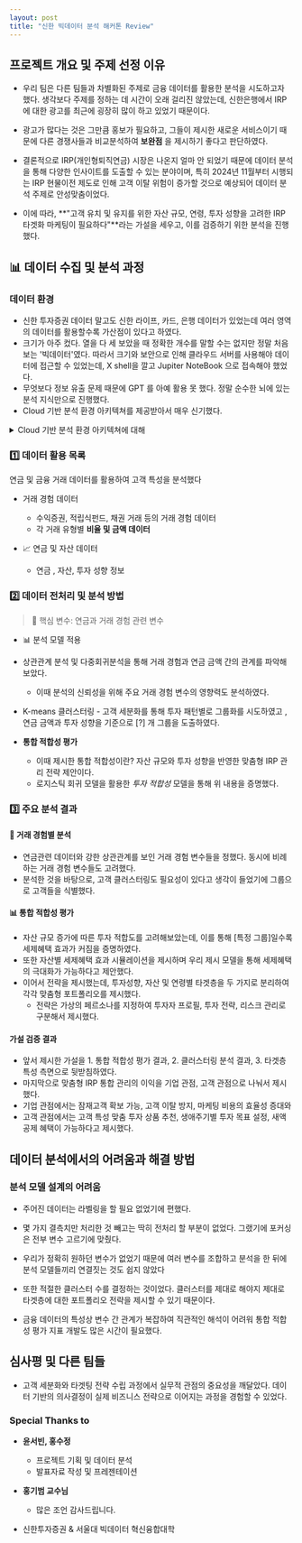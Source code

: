 ```yaml
---
layout: post
title: "신한 빅데이터 분석 해커톤 Review"
---
```


## 프로젝트 개요 및 주제 선정 이유

- 우리 팀은 다른 팀들과 차별화된 주제로 금융 데이터를 활용한 분석을 시도하고자 했다. 생각보다 주제를 정하는 데 시간이 오래 걸리진 않았는데, 신한은행에서 IRP 에 대한 광고를 최근에 굉장히 많이 하고 있었기 때문이다.
- 광고가 많다는 것은 그만큼 홍보가 필요하고, 그들이 제시한 새로운 서비스이기 때문에 다른 경쟁사들과 비교분석하여 **보완점** 을 제시하기 좋다고 판단하였다.
- 결론적으로 IRP(개인형퇴직연금) 시장은 나온지 얼마 안 되었기 때문에 데이터 분석을 통해 다양한 인사이트를 도출할 수 있는 분야이며, 특히 2024년 11월부터 시행되는 IRP 현물이전 제도로 인해 고객 이탈 위험이 증가할 것으로 예상되어 데이터 분석 주제로 안성맞춤이었다.

- 이에 따라, **"고객 유치 및 유지를 위한 자산 규모, 연령, 투자 성향을 고려한 IRP 타겟화 마케팅이 필요하다"**라는 가설을 세우고, 이를 검증하기 위한 분석을 진행했다.

## 📊 데이터 수집 및 분석 과정

### 데이터 환경

- 신한 투자증권 데이터 말고도 신한 라이프, 카드, 은행 데이터가 있었는데 여러 영역의 데이터를 활용할수록 가산점이 있다고 하였다.
- 크기가 아주 컸다. 열을 다 세 보았을 때 정확한 개수를 말할 수는 없지만 정말 처음 보는 '빅데이터'였다. 따라서 크기와 보안으로 인해 클라우드 서버를 사용해야 데이터에 접근할 수 있었는데, X shell을 깔고 Jupiter NoteBook 으로 접속해야 했었다.
- 무엇보다 정보 유출 문제 때문에 GPT 를 아예 활용 못 했다. 정말 순수한 뇌에 있는 분석 지식만으로 진행했다.
- Cloud 기반 분석 환경 아키텍쳐를 제공받아서 매우 신기했다.
<details>
<summary>Cloud 기반 분석 환경 아키텍쳐에 대해 </summary>
<div markdown="1">
Cloud 상에서 진행되는 모든 Activity Log 은 저장되며, 관리자 대시보드로 Daily Report. 팀 별 파일도 식별 가능하도록 조치되어 있어 유출 시 추척 가능하다. 보안에 굉장히 힘을 쓴 인프라였다 ! 또한 각 팀별 배정된 버서의 CPU 사용율이  75% 를 넘어설 경우 분석 서버가 Down 될 확률이 높아 이를 방지하고자 '알림봇'을 설정했다.
- 지원팀에서 팀원간 동시작업으로 발생하는 서버 부하를 사전에 알렸는데, 세명이서 동시에 작업하는 동안 다행히 서버 부하는 생기지 않았다. 다른 팀원이 분석한거 확인해달라고 요청하였을때 같은 환경 내에서 바로 확인하고 수정할 수 있어서 신시계였다.
- Wake up call 봇 이란 것도 있었는데, 전년도 해커톤의 비효율적인 지원 구조를 해결하기 위해 지원팀에서 서버 재부팅 봇을 구성해서 제공해줬다. 우리 팀이 직접 서버를 제어할 수 있었어서 시간 단축에 도움이 된 서비스였다.
- 신빅해 4회 (올해) 에서는 모든 기술 지원 요청을 데이터베이스에 저장하며, 1차 기술 지원 가능 항목과 멘토의 지원이 필요한 질의를 구분하여 대응할 것이라고 하셨다.
위 모든 내용은 김병준 강사님의 강연에서 얻은 것이다. 덕분에 서버 환경의 비용절감적인 구축이 중요시되어야 하는지 알게 되었다.
</div>
</details>

### 1️⃣ 데이터 활용 목록

연금 및 금융 거래 데이터를 활용하여 고객 특성을 분석했다

- 거래 경험 데이터

  - 수익증권, 적립식펀드, 채권 거래 등의 거래 경험 데이터
  - 각 거래 유형별 **비율 및 금액 데이터**

- 📈 연금 및 자산 데이터
  - 연금 , 자산, 투자 성향 정보

### 2️⃣ 데이터 전처리 및 분석 방법

> 🔑 핵심 변수: 연금과 거래 경험 관련 변수

- 📊 분석 모델 적용

- 상관관계 분석 및 다중회귀분석을 통해 거래 경험과 연금 금액 간의 관계를 파악해보았다.

  - 이때 분석의 신뢰성을 위해 주요 거래 경험 변수의 영향력도 분석하였다.

- K-means 클러스터링 - 고객 세분화를 통해 투자 패턴별로 그룹화를 시도하였고 , 연금 금액과 투자 성향을 기준으로 [?] 개 그룹을 도출하였다.

- **통합 적합성 평가**
  - 이때 제시한 통합 적합성이란? 자산 규모와 투자 성향을 반영한 맞춤형 IRP 관리 전략 제안이다.
  - 로지스틱 회귀 모델을 활용한 _투자 적합성_ 모델을 통해 위 내용을 증명했다.

### 3️⃣ 주요 분석 결과

#### 💼 거래 경험별 분석

- 연금관련 데이터와 강한 상관관계를 보인 거래 경험 변수들을 정했다. 동시에 비례하는 거래 경험 변수들도 고려했다.
- 분석한 것을 바탕으로, 고객 클러스터링도 필요성이 있다고 생각이 들었기에 그룹으로 고객들을 식별했다.

#### 📊 통합 적합성 평가

- 자산 규모 증가에 따른 투자 적합도를 고려해보았는데,
  이를 통해 [특정 그룹]일수록 세제혜택 효과가 커짐을 증명하였다.
- 또한 자산별 세제혜택 효과 시뮬레이션을 제시하며 우리 제시 모델을 통해 세제혜택의 극대화가 가능하다고 제안했다.
- 이어서 전략을 제시했는데, 투자성향, 자산 및 연령별 타겟층을 두 가지로 분리하여 각각 맞춤형 포트폴리오를 제시했다.
  - 전략은 가상의 페르소나를 지정하여 투자자 프로필, 투자 전략, 리스크 관리로 구분해서 제시했다.

#### 가설 검증 결과

- 앞서 제시한 가설을 1. 통합 적합성 평가 결과, 2. 클러스터링 분석 결과, 3. 타겟층 특성 측면으로 뒷받침하였다.
- 마지막으로 맞춤형 IRP 통합 관리의 이익을 기업 관점, 고객 관점으로 나눠서 제시했다.
- 기업 관점에서는 잠재고객 확보 가능, 고객 이탈 방지, 마케팅 비용의 효율성 증대와
- 고객 관점에서는 고객 특성 맞춤 투자 상품 추천, 생애주기별 투자 목표 설정, 새액공제 혜택이 가능하다고 제시했다.

## 데이터 분석에서의 어려움과 해결 방법

### 분석 모델 설계의 어려움

- 주어진 데이터는 라벨링을 할 필요 없었기에 편했다.
- 몇 가지 결측치만 처리한 것 빼고는 딱히 전처리 할 부분이 없었다. 그랬기에 포커싱은 전부 변수 고르기에 맞췄다.
- 우리가 정확히 원하던 변수가 없었기 때문에 여러 변수를 조합하고 분석을 한 뒤에 분석 모델들끼리 연결짓는 것도 쉽지 않았다

- 또한 적절한 클러스터 수를 결정하는 것이었다. 클러스터를 제대로 해야지 제대로 타겟층에 대한 포트폴리오 전략을 제시할 수 있기 때문이다.
- 금융 데이터의 특성상 변수 간 관계가 복잡하여 직관적인 해석이 어려워 통합 적합성 평가 지표 개발도 많은 시간이 필요했다.

## 심사평 및 다른 팀들

- 고객 세분화와 타겟팅 전략 수립 과정에서 실무적 관점의 중요성을 깨달았다.
  데이터 기반의 의사결정이 실제 비즈니스 전략으로 이어지는 과정을 경험할 수 있었다.

### Special Thanks to

- **윤서빈, 홍수정**

  - 프로젝트 기획 및 데이터 분석
  - 발표자료 작성 및 프레젠테이션

- **홍기범 교수님**
  - 많은 조언 감사드립니다.
- 신한투자증권 & 서울대 빅데이터 혁신융합대학
